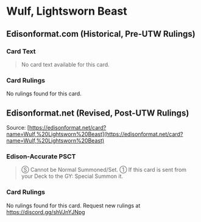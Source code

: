 # Wulf, Lightsworn Beast

## Edisonformat.com (Historical, Pre-UTW Rulings)

### Card Text

> No card text available for this card.

### Card Rulings

No rulings found for this card.

## Edisonformat.net (Revised, Post-UTW Rulings)

Source: [https://edisonformat.net/card?name=Wulf,%20Lightsworn%20Beast](https://edisonformat.net/card?name=Wulf,%20Lightsworn%20Beast)

### Edison-Accurate PSCT

> Ⓢ Cannot be Normal Summoned/Set.
> ① If this card is sent from your Deck to the GY: Special Summon it.

### Card Rulings

No rulings found for this card. Request new rulings at https://discord.gg/shVJnYJNpg
            